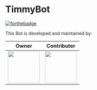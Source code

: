 # TimmyBot
[![forthebadge](https://forthebadge.com/images/badges/made-with-python.svg)](https://forthebadge.com)

This Bot is developed and maintained by:

| Owner | Contributer |
|:-------------------:|:-------------------:|
|<img height='100' width='100' src='https://avatars3.githubusercontent.com/u/48699905?v=4'>|<img height='100' width='100' src='https://avatars3.githubusercontent.com/u/24800958?v=4'>|
